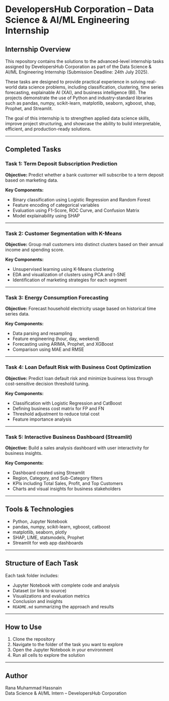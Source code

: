 # DevelopersHub Corporation – Data Science & AI/ML Engineering Internship

## Internship Overview

This repository contains the solutions to the advanced-level internship tasks assigned by DevelopersHub Corporation as part of the Data Science & AI/ML Engineering Internship (Submission Deadline: 24th July 2025).

These tasks are designed to provide practical experience in solving real-world data science problems, including classification, clustering, time series forecasting, explainable AI (XAI), and business intelligence (BI). The projects demonstrate the use of Python and industry-standard libraries such as pandas, numpy, scikit-learn, matplotlib, seaborn, xgboost, shap, Prophet, and Streamlit.

The goal of this internship is to strengthen applied data science skills, improve project structuring, and showcase the ability to build interpretable, efficient, and production-ready solutions.

---

## Completed Tasks

### Task 1: Term Deposit Subscription Prediction

**Objective:** Predict whether a bank customer will subscribe to a term deposit based on marketing data.

**Key Components:**
- Binary classification using Logistic Regression and Random Forest
- Feature encoding of categorical variables
- Evaluation using F1-Score, ROC Curve, and Confusion Matrix
- Model explainability using SHAP

---

### Task 2: Customer Segmentation with K-Means

**Objective:** Group mall customers into distinct clusters based on their annual income and spending score.

**Key Components:**
- Unsupervised learning using K-Means clustering
- EDA and visualization of clusters using PCA and t-SNE
- Identification of marketing strategies for each segment

---

### Task 3: Energy Consumption Forecasting

**Objective:** Forecast household electricity usage based on historical time series data.

**Key Components:**
- Data parsing and resampling
- Feature engineering (hour, day, weekend)
- Forecasting using ARIMA, Prophet, and XGBoost
- Comparison using MAE and RMSE

---

### Task 4: Loan Default Risk with Business Cost Optimization

**Objective:** Predict loan default risk and minimize business loss through cost-sensitive decision threshold tuning.

**Key Components:**
- Classification with Logistic Regression and CatBoost
- Defining business cost matrix for FP and FN
- Threshold adjustment to reduce total cost
- Feature importance analysis

---

### Task 5: Interactive Business Dashboard (Streamlit)

**Objective:** Build a sales analysis dashboard with user interactivity for business insights.

**Key Components:**
- Dashboard created using Streamlit
- Region, Category, and Sub-Category filters
- KPIs including Total Sales, Profit, and Top Customers
- Charts and visual insights for business stakeholders

---

## Tools & Technologies

- Python, Jupyter Notebook
- pandas, numpy, scikit-learn, xgboost, catboost
- matplotlib, seaborn, plotly
- SHAP, LIME, statsmodels, Prophet
- Streamlit for web app dashboards

---

## Structure of Each Task

Each task folder includes:
- Jupyter Notebook with complete code and analysis
- Dataset (or link to source)
- Visualizations and evaluation metrics
- Conclusion and insights
- `README.md` summarizing the approach and results

---

## How to Use

1. Clone the repository
2. Navigate to the folder of the task you want to explore
3. Open the Jupyter Notebook in your environment
4. Run all cells to explore the solution

---

## Author

Rana Muhammad Hassnain  
Data Science & AI/ML Intern – DevelopersHub Corporation  
